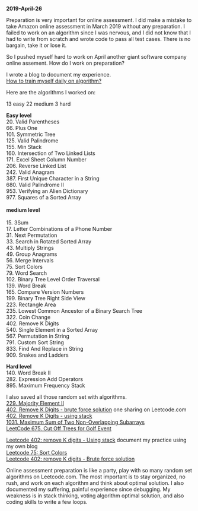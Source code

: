 **2019-April-26**<br>

Preparation is very important for online assessment. I did make a mistake to take Amazon online assessment in March 2019 without any preparation. I failed to work on an algorithm since I was nervous, and I did not know that I had to write from scratch and wrote code to pass all test cases. There is no bargain, take it or lose it. <br>

So I pushed myself hard to work on April another giant software company online assement. How do I work on preparation?<br>

I wrote a blog to document my experience. <br>
[How to train myself daily on algorithm?](http://juliachencoding.blogspot.com/2019/04/how-to-train-myself-daily-on-algorithm.html)<br>

Here are the algorithms I worked on:<br>

13 easy 22 medium 3 hard<br>

**Easy level**<br>
20. Valid Parentheses<br>
66. Plus One<br>
101. Symmetric Tree <br> 
125. Valid Palindrome<br>
155. Min Stack<br>
160. Intersection of Two Linked Lists<br>
171. Excel Sheet Column Number<br>
206. Reverse Linked List<br>
242. Valid Anagram<br>
387. First Unique Character in a String<br>
680. Valid Palindrome II<br>
953. Verifying an Alien Dictionary<br>
977. Squares of a Sorted Array<br>
<br>
**medium level**<br>
<br>
15. 3Sum<br>
17. Letter Combinations of a Phone Number<br>
31. Next Permutation<br>
33. Search in Rotated Sorted Array<br>
43. Multiply Strings<br>
49. Group Anagrams<br>
56. Merge Intervals<br>
75. Sort Colors<br>
79. Word Search<br>
102. Binary Tree Level Order Traversal<br>
139. Word Break<br>
165. Compare Version Numbers<br>
199. Binary Tree Right Side View<br>
223. Rectangle Area<br>
235. Lowest Common Ancestor of a Binary Search Tree<br>
322. Coin Change<br>
402. Remove K Digits<br>
540. Single Element in a Sorted Array<br>
567. Permutation in String<br>
791. Custom Sort String<br>
833. Find And Replace in String<br>
909. Snakes and Ladders<br>


**Hard level**<br>
140. Word Break II<br>
282. Expression Add Operators<br>
895. Maximum Frequency Stack<br>

I also saved all those random set with algorithms. <br>
[229. Majority Element II](http://juliachencoding.blogspot.com/2019/04/229-majority-element-ii.html)<br>
[402. Remove K Digits - brute force solution](https://leetcode.com/problems/remove-k-digits/discuss/279637/C-brute-force-solution-time-consuming-and-struggling) one sharing on Leetcode.com<br>
[402. Remove K Digits - using stack](https://leetcode.com/problems/remove-k-digits/discuss/279635/C-easy-to-write-using-stack)<br>
[1031. Maximum Sum of Two Non-Overlapping Subarrays](http://juliachencoding.blogspot.com/2019/04/1031-maximum-sum-of-two-non-overlapping.html)<br>
[LeetCode 675. Cut Off Trees for Golf Event](http://juliachencoding.blogspot.com/2019/04/leetcode-675-cut-off-trees-for-golf.html)<br>

[Leetcode 402: remove K digits - Using stack](http://juliachencoding.blogspot.com/2019/04/leetcode-402-remove-k-digits-using-stack_19.html) document my practice using my own blog<br>
[Leetcode 75: Sort Colors](http://juliachencoding.blogspot.com/2019/04/leetcode-75-sort-color.html)<br>
[Leetcode 402: remove K digits - Brute force solution](http://juliachencoding.blogspot.com/2019/04/leetcode-402-remove-k-digits.html)<br>

Online assessment preparation is like a party, play with so many random set algorithms on Leetcode.com. The most important is to stay organized, no rush, and work on each algorithm and think about optimal solution. I also documented my suffering, painful experience since debugging. My weakness is in stack thinking, voting algorithm optimal solution, and also coding skills to write a few loops. <br>
